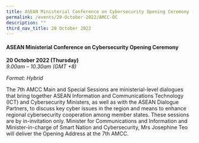 ```yaml
---
title: ASEAN Ministerial Conference on Cybersecurity Opening Ceremony (Draft)
permalink: /events/20-October-2022/AMCC-OC
description: ""
third_nav_title: 20 October 2022
---
```

#### **ASEAN Ministerial Conference on Cybersecurity Opening Ceremony**

**20 October 2022 (Thursday)**  
*9.00am – 10.30am (GMT +8)*

*Format: Hybrid*

 The 7th AMCC Main and Special Sessions are ministerial-level dialogues that bring together ASEAN Information and Communications Technology (ICT) and Cybersecurity Ministers, as well as with the ASEAN Dialogue Partners, to discuss key cyber issues in the region and means to enhance regional cybersecurity cooperation among member states. These sessions are by in-invitation only. Minister for Communications and Information and Minister-in-charge of Smart Nation and Cybersecurity, Mrs Josephine Teo will deliver the Opening Address at the 7th AMCC.
